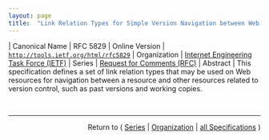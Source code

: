 ```yaml
---
layout: page
title:  "Link Relation Types for Simple Version Navigation between Web Resources"
---
```


| Canonical Name | RFC 5829
| Online Version | [`http://tools.ietf.org/html/rfc5829`](http://tools.ietf.org/html/rfc5829)
| Organization | [Internet Engineering Task Force (IETF)](..)
| Series | [Request for Comments (RFC)](.)
| Abstract | This specification defines a set of link relation types that may be used on Web resources for navigation between a resource and other resources related to version control, such as past versions and working copies.

<br/>
<hr/>

<p style="text-align: right">Return to ( <a href="./">Series</a> | <a href="../">Organization</a> | <a href="../../">all Specifications</a> )</p>